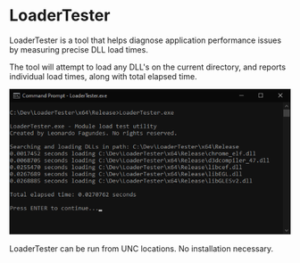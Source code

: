 # LoaderTester

LoaderTester is a tool that helps diagnose application performance issues by measuring precise DLL load times.

The tool will attempt to load any DLL's on the current directory, and reports individual load times, along with total elapsed time. 

![Alt text](screenshot1.png?raw=true "Image1")


LoaderTester can be run from UNC locations. No installation necessary.

